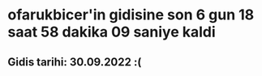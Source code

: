 # ofarukbicer'in gidisine son 6 gun 18 saat 58 dakika 09 saniye kaldi

## Gidis tarihi: 30.09.2022 :(